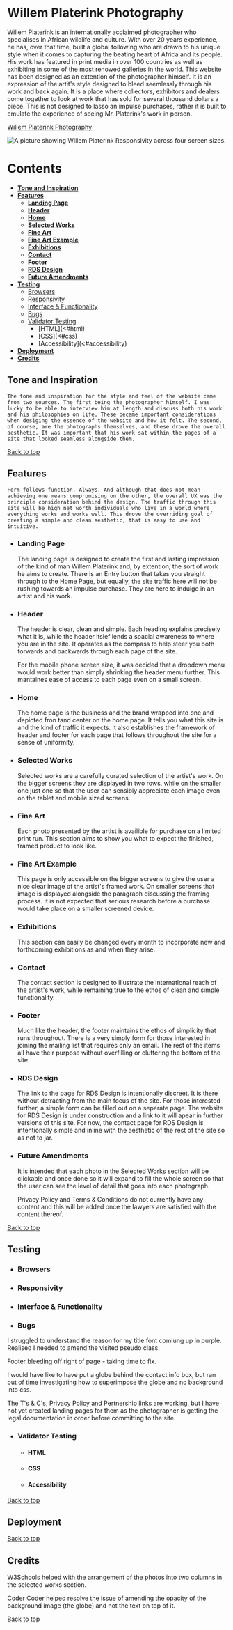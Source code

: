 # Willem Platerink Photography

Willem Platerink is an internationally acclaimed photographer who specialises in African wildlife and culture. With over 20 years experience, he has, over that time, built a global following who are drawn to his unique style when it comes to capturing the beating heart of Africa and its people. His work has featured in print media in over 100 countries as well as exhibiting in some of the most renowed galleries in the world. This website has been designed as an extention of the photographer himself. It is an expression of the artit's style designed to bleed seemlessly through his work and back again. It is a place where collectors, exhibitors and dealers come together to look at work that has sold for several thousand dollars a piece. This is not designed to lasso an impulse purchases, rather it is built to emulate the experience of seeing Mr. Platerink's work in person.

<a href="https://robdeseg.github.io/HTML-CSS-Portfolio-Project/" target="_blank" rel="noopener">Willem Platerink Photography</a>

![A picture showing Willem Platerink Responsivity across four screen sizes.](../assets/images/)

# Contents

* [**Tone and Inspiration**](<#tone-and-inspiration>)
* [**Features**](<#features>)
    * [**Landing Page**](<#landing-page>)
    * [**Header**](<#header>)
    * [**Home**](<#home>)
    * [**Selected Works**](<#selected-works>)
    * [**Fine Art**](<#fine-art>)
    * [**Fine Art Example**](<#fine-art-example>)
    * [**Exhibitions**](<#exhibitions>)
    * [**Contact**](<#landing-page>)
    * [**Footer**](<#footer>)
    * [**RDS Design**](<#rds-design>)
    * [**Future Amendments**](<#future-amendments>)
* [**Testing**](<#testing>)
    * [Browsers](<#browsers>)
    * [Responsivity](<#responsivity>)
    * [Interface & Functionality](<#interface-and-functionality>)
    * [Bugs](<#bugs>)
    * [Validator Testing](<#validator-testing>)
        * [HTML](<#html)
        * [CSS](<#css)
        * [Accessibility](<#accessibility)
* [**Deployment**](<#deployment>)
* [**Credits**](<#credits>)

## Tone and Inspiration

    The tone and inspiration for the style and feel of the website came from two sources. The first being the photographer himself. I was lucky to be able to interview him at length and discuss both his work and his philosophies on life. These became important considerations when desiging the essence of the website and how it felt. The second, of course, are the photographs themselves, and these drove the overall aesthetic. It was important that his work sat within the pages of a site that looked seamless alongside them.

[Back to top](<#contents>)

## Features

    Form follows function. Always. And although that does not mean achieving one means compromising on the other, the overall UX was the principle consideration behind the design. The traffic through this site will be high net worth individuals who live in a world where everything works and works well. This drove the overriding goal of creating a simple and clean aesthetic, that is easy to use and intuitive.

 * ### Landing Page

    The landing page is designed to create the first and lasting impression of the kind of man Willem Platerink and, by extention, the sort of work he aims to create. There is an Entry button that takes you straight through to the Home Page, but equally, the site traffic here will not be rushing towards an impulse purchase. They are here to indulge in an artist and his work.

 * ### Header

    The header is clear, clean and simple. Each heading explains precisely what it is, while the header itslef lends a spacial awareness to where you are in the site. It operates as the compass to help steer you both forwards and backwards through each page of the site. 

    For the mobile phone screen size, it was decided that a dropdown menu would work better than simply shrinking the header menu further. This mantaines ease of access to each page even on a small screen.

 * ### Home

    The home page is the business and the brand wrapped into one and depicted fron tand center on the home page. It tells you what this site is and the kind of traffic it expects. It also establishes the framework of header and footer for each page that follows throughout the site for a sense of uniformity.

 * ### Selected Works

    Selected works are a carefully curated selection of the artist's work. On the bigger screens they are displayed in two rows, while on the smaller one just one so that the user can sensibly appreciate each image even on the tablet and mobile sized screens.

 * ### Fine Art

    Each photo presented by the artist is availible for purchase on a limited print run. This section aims to show you what to expect the finished, framed product to look like.

 * ### Fine Art Example

    This page is only accessible on the bigger screens to give the user a nice clear image of the artist's framed work. On smaller screens that image is displayed alongside the paragraph discussing the framing process. It is not expected that serious research before a purchase would take place on a smaller screened device.

 * ### Exhibitions

    This section can easily be changed every month to incorporate new and forthcoming exhibitions as and when they arise. 

 * ### Contact

    The contact section is designed to illustrate the international reach of the artist's work, while remaining true to the ethos of clean and simple functionality.

 * ### Footer

    Much like the header, the footer maintains the ethos of simplicity that runs throughout. There is a very simply form for those interested in joining the mailing list that requires only an email. The rest of the items all have their purpose without overfilling or cluttering the bottom of the site. 

 * ### RDS Design

    The link to the page for RDS Design is intentionally discreet. It is there without detracting from the main focus of the site. For those interested further, a simple form can be filled out on a seperate page. The website for RDS Design is under construction and a link to it will apear in further versions of this site. For now, the contact page for RDS Design is intentionally simple and inline with the aesthetic of the rest of the site so as not to jar.

 * ### Future Amendments

    It is intended that each photo in the Selected Works section will be clickable and once done so it will expand to fill the whole screen so that the user can see the level of detail that goes into each photograph.

    Privacy Policy and Terms & Conditions do not currently have any content and this will be added once the lawyers are satisfied with the content thereof.

[Back to top](<#contents>)

## Testing

 * ### Browsers

 * ### Responsivity

 * ### Interface & Functionality

 * ### Bugs

 I struggled to understand the reason for my title font comiung up in purple. Realised I needed to amend the visited pseudo class.

Footer bleeding off right of page - taking time to fix.

I would have like to have put a globe behind the contact info box, but ran out of time investigating how to superimpose the globe and no background into css. 

The T's & C's, Privacy Policy and Pertnership links are working, but I have not yet created landing pages for them as the photographer is getting the legal documentation in order before committing to the site.

 * ### Validator Testing

    * #### HTML
    * #### CSS
    * #### Accessibility

[Back to top](<#contents>)

## Deployment


[Back to top](<#contents>)

## Credits

W3Schools helped with the arrangement of the photos into two columns in the selected works section.

Coder Coder helped resolve the issue of amending the opacity of the background image (the globe) and not the text on top of it.

[Back to top](<#contents>)

 
